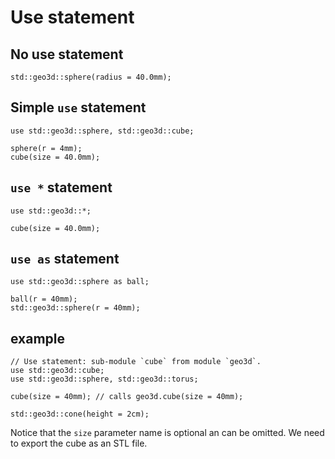 # Use statement

## No use statement

```µcad,without_use
std::geo3d::sphere(radius = 40.0mm);
```

## Simple `use` statement

```µcad,with_use
use std::geo3d::sphere, std::geo3d::cube;

sphere(r = 4mm);
cube(size = 40.0mm);
```

## `use *` statement

```µcad,use_all_from
use std::geo3d::*;

cube(size = 40.0mm);
```

## `use as` statement

```µcad,use_as
use std::geo3d::sphere as ball;

ball(r = 40mm);
std::geo3d::sphere(r = 40mm);
```

## example

```µcad,example.A
// Use statement: sub-module `cube` from module `geo3d`.
use std::geo3d::cube;
use std::geo3d::sphere, std::geo3d::torus;

cube(size = 40mm); // calls geo3d.cube(size = 40mm);

std::geo3d::cone(height = 2cm);
```

Notice that the `size` parameter name is optional an can be omitted.
We need to export the cube as an STL file.
